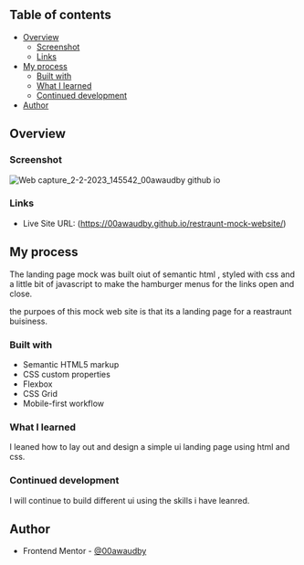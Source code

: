  

## Table of contents

- [Overview](#overview)
  - [Screenshot](#screenshot)
  - [Links](#links)
- [My process](#my-process)
  - [Built with](#built-with)
  - [What I learned](#what-i-learned)
  - [Continued development](#continued-development)
- [Author](#author)




## Overview



### Screenshot

![Web capture_2-2-2023_145542_00awaudby github io](https://user-images.githubusercontent.com/84845712/216359071-49a7e2f0-33e5-4025-87f5-5110e1ee533c.jpeg)




### Links


- Live Site URL: (https://00awaudby.github.io/restraunt-mock-website/)

## My process
The landing page mock was built oiut of semantic html , styled with css and a little bit of javascript to make the hamburger menus for the links open and close.

the purpoes of this mock web site is that its a landing page for a reastraunt buisiness.

### Built with

- Semantic HTML5 markup
- CSS custom properties
- Flexbox
- CSS Grid
- Mobile-first workflow


### What I learned
I leaned how to lay out and design a simple ui landing page using html and css.



### Continued development

I will continue to build different ui using the skills i have leanred.



## Author

- Frontend Mentor - [@00awaudby](https://www.frontendmentor.io/profile/00awaudby)



